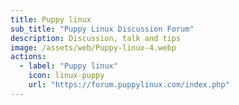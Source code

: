 ```yaml
---
title: Puppy linux
sub_title: "Puppy Linux Discussion Forum"
description: Discussion, talk and tips
image: /assets/web/Puppy-linux-4.webp
actions:
  - label: "Puppy linux"
    icon: linux-puppy
    url: "https://forum.puppylinux.com/index.php"    
---
```

